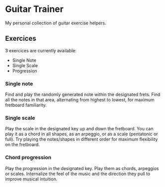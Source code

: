 # Guitar Trainer

My personal collection of guitar exercise helpers.

## Exercices

3 exercices are currently available:

* Single Note
* Single Scale
* Progression

### Single note

Find and play the randomly generated note within the designated frets. Find all the notes in that area, alternating from highest to lowest, for maximum fretboard familiarity.

### Single scale

Play the scale in the designated key up and down the fretboard. You can play it as a chord in all shapes, as an arpeggio, or as a scale (pentatonic or full). Try playing the notes/shapes in different order for maximum flexibility on the fretboard.

### Chord progression

Play the progression in the designated key. Play them as chords, arpeggios or scales. Internalize the feel of the music and the direction they pull to improve musical intuition.
